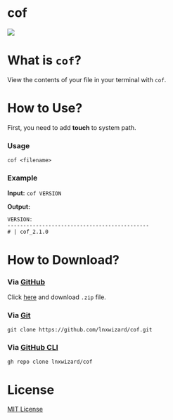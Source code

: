 # cof
![](https://user-images.githubusercontent.com/91411319/243679344-9bd9fa42-4848-4b9d-9697-5e8c0700a595.png)

# What is `cof`?
View the contents of your file in your terminal with `cof`.

# How to Use?
First, you need to add **touch** to system path.

### Usage
```
cof <filename>
```

### Example
**Input:**
`cof VERSION`

**Output:**
```
VERSION:
---------------------------------------------
# | cof_2.1.0
```

# How to Download?
### Via [GitHub](https://github.com)
Click [here](https://github.com/lnxwizard/cof/releases) and download `.zip` file.

### Via [Git](https://git-scm.com)
```shell
git clone https://github.com/lnxwizard/cof.git
```

### Via [GitHub CLI](https://github.com/cli/cli)
```shell
gh repo clone lnxwizard/cof
```

# License
[MIT License](LICENSE)
